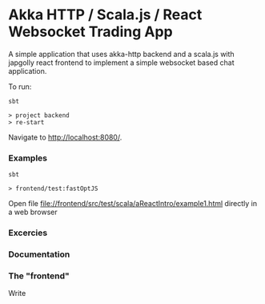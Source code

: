 # Akka HTTP / Scala.js / React Websocket Trading App

A simple application that uses akka-http backend and a scala.js with japgolly react frontend to implement a simple
websocket based chat application.

To run:

```
sbt

> project backend
> re-start
```

Navigate to [http://localhost:8080/](http://localhost:8080/).


### Examples

```
sbt

> frontend/test:fastOptJS
```

Open file
[file://frontend/src/test/scala/aReactIntro/example1.html](frontend/src/test/scala/aReactIntro/example1.html)
directly in a web browser

### Excercies 



### Documentation


### The "frontend"

Write
